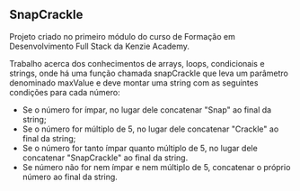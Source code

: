## SnapCrackle
Projeto criado no primeiro módulo do curso de Formação em Desenvolvimento Full Stack da Kenzie Academy. 

Trabalho acerca dos conhecimentos de arrays, loops, condicionais e strings, onde há uma função chamada snapCrackle que leva um parâmetro denominado maxValue  e deve montar 
uma string com as seguintes condições para cada número:
- Se o número for ímpar, no lugar dele concatenar "Snap" ao final da string;
- Se o número for múltiplo de 5, no lugar dele concatenar "Crackle" ao final da string;
- Se o número for tanto ímpar quanto múltiplo de 5, no lugar dele concatenar "SnapCrackle" ao final da string.
- Se número não for nem ímpar e nem múltiplo de 5, concatenar o próprio número ao final da string.
